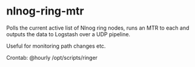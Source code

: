 # nlnog-ring-mtr
Polls the current active list of Nlnog ring nodes, runs an MTR to each and outputs the data to Logstash over a UDP pipeline. 

Useful for monitoring path changes etc.

Crontab:
@hourly /opt/scripts/ringer
